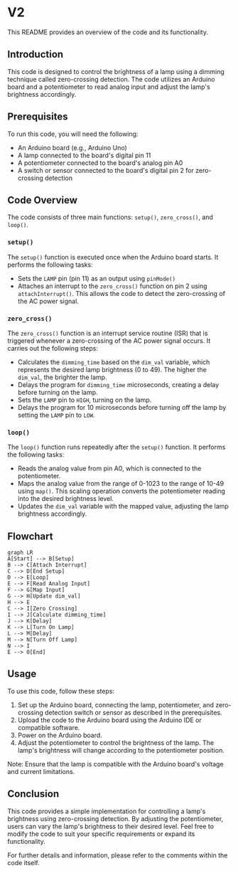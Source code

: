 # V2

This README provides an overview of the code and its functionality.

## Introduction
This code is designed to control the brightness of a lamp using a dimming technique called zero-crossing detection. The code utilizes an Arduino board and a potentiometer to read analog input and adjust the lamp's brightness accordingly.

## Prerequisites
To run this code, you will need the following:
- An Arduino board (e.g., Arduino Uno)
- A lamp connected to the board's digital pin 11
- A potentiometer connected to the board's analog pin A0
- A switch or sensor connected to the board's digital pin 2 for zero-crossing detection

## Code Overview
The code consists of three main functions: `setup()`, `zero_cross()`, and `loop()`.

### `setup()`
The `setup()` function is executed once when the Arduino board starts. It performs the following tasks:
- Sets the `LAMP` pin (pin 11) as an output using `pinMode()`
- Attaches an interrupt to the `zero_cross()` function on pin 2 using `attachInterrupt()`. This allows the code to detect the zero-crossing of the AC power signal.

### `zero_cross()`
The `zero_cross()` function is an interrupt service routine (ISR) that is triggered whenever a zero-crossing of the AC power signal occurs. It carries out the following steps:
- Calculates the `dimming_time` based on the `dim_val` variable, which represents the desired lamp brightness (0 to 49). The higher the `dim_val`, the brighter the lamp.
- Delays the program for `dimming_time` microseconds, creating a delay before turning on the lamp.
- Sets the `LAMP` pin to `HIGH`, turning on the lamp.
- Delays the program for 10 microseconds before turning off the lamp by setting the `LAMP` pin to `LOW`.

### `loop()`
The `loop()` function runs repeatedly after the `setup()` function. It performs the following tasks:
- Reads the analog value from pin A0, which is connected to the potentiometer.
- Maps the analog value from the range of 0-1023 to the range of 10-49 using `map()`. This scaling operation converts the potentiometer reading into the desired brightness level.
- Updates the `dim_val` variable with the mapped value, adjusting the lamp brightness accordingly.

## Flowchart
```mermaid
graph LR
A[Start] --> B[Setup]
B --> C[Attach Interrupt]
C --> D[End Setup]
D --> E[Loop]
E --> F[Read Analog Input]
F --> G[Map Input]
G --> H[Update dim_val]
H --> E
C --> I[Zero Crossing]
I --> J[Calculate dimming_time]
J --> K[Delay]
K --> L[Turn On Lamp]
L --> M[Delay]
M --> N[Turn Off Lamp]
N --> I
E --> O[End]
```

## Usage
To use this code, follow these steps:
1. Set up the Arduino board, connecting the lamp, potentiometer, and zero-crossing detection switch or sensor as described in the prerequisites.
2. Upload the code to the Arduino board using the Arduino IDE or compatible software.
3. Power on the Arduino board.
4. Adjust the potentiometer to control the brightness of the lamp. The lamp's brightness will change according to the potentiometer position.

Note: Ensure that the lamp is compatible with the Arduino board's voltage and current limitations.

## Conclusion
This code provides a simple implementation for controlling a lamp's brightness using zero-crossing detection. By adjusting the potentiometer, users can vary the lamp's brightness to their desired level. Feel free to modify the code to suit your specific requirements or expand its functionality.

For further details and information, please refer to the comments within the code itself.
